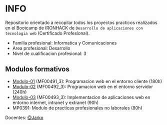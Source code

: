 # INFO

Repositorio orientado a recopilar todos los proyectos practicos realizados en el Bootcamp de IRONHACK de `Desarrollo de aplicaciones con tecnologia web` (Certificado Profesional).

- Familia profesional: Informatica y Comunicaciones
- Area profesional: Desarrollo
- Nivel de cualificacion profesional: 3

## Modulos formativos

- [Modulo-01](/Modulo-01/) (MF00491_3): Programacion web en el entorno cliente (180h)
- [Modulo-02](/Modulo-02/) (MF00492_3): Programacion web en el entorno servidor (240h)
- [Modulo-03](/Modulo-03/) (MF00493_3): Implementacion de aplicaciones web en entorno internet, intranet y extranet (90h)
- MP0391: Modulo de practicas profesionales no laborales (80h)

Docentes: [@Jarko](https://github.com/CarlosGaLo)